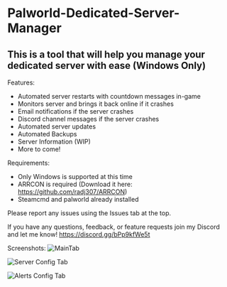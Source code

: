 # Palworld-Dedicated-Server-Manager
This is a tool that will help you manage your dedicated server with ease (Windows Only)
-------------------------------------------------------------------
Features:
- Automated server restarts with countdown messages in-game
- Monitors server and brings it back online if it crashes
- Email notifications if the server crashes
- Discord channel messages if the server crashes
- Automated server updates
- Automated Backups
- Server Information (WIP)
- More to come!

Requirements:
- Only Windows is supported at this time
- ARRCON is required (Download it here: https://github.com/radj307/ARRCON)
- Steamcmd and palworld already installed

Please report any issues using the Issues tab at the top.

If you have any questions, feedback, or feature requests join my Discord and let me know! https://discord.gg/bPp9kfWe5t

Screenshots:
![MainTab](https://github.com/Andrew1175/Palworld-Dedicated-Server-Manager/assets/60053428/f6cbe456-dbfd-40c1-907c-edce5d889286)

![Server Config Tab](https://github.com/Andrew1175/Palworld-Dedicated-Server-Manager/assets/60053428/3fe51f45-b0a3-47ef-83ef-d76df54c89f9)

![Alerts Config Tab](https://github.com/Andrew1175/Palworld-Dedicated-Server-Manager/assets/60053428/82766243-737d-458f-8fb8-210b2d3248a1)

